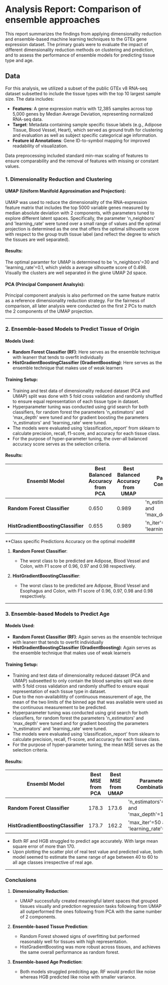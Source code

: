 # **Analysis Report: Comparison of ensemble approaches**
This report summarizes the findings from applying dimensionality reduction and ensemble-based machine learning techniques to the GTEx gene expression dataset. The primary goals were to evaluate the impact of different dimensionality reduction methods on clustering and prediction, and to assess the performance of ensemble models for predicting tissue type and age.

## **Data**

For this analysis, we utilized a subset of the public GTEx v8 RNA-seq dataset subsetted to include the tissue types with the top 10 largest sample size. The data includes:
- **Features**: A gene expression matrix with 12,385 samples across top 5,000 genes by Median Average Deviation, representing normalized RNA-seq data.
- **Target**: Metadata containing sample specific tissue labels (e.g., Adipose Tissue, Blood Vessel, Heart), which served as ground truth for clustering and evaluation as well as subject specific categorical age information.
- **Feature id Annotations**: Gene ID-to-symbol mapping for improved readability of visualization.

Data preprocessing included standard min-max scaling of features to ensure comparability and the removal of features with missing or constant values.

### 1. Dimensionality Reduction and Clustering

#### **UMAP (Uniform Manifold Approximation and Projection)**: 

UMAP was used to reduce the dimensionality of the RNA-expression feature matrix that includes the top 5000 variable genes measured by median absolute deviation with 2 components, with parameters tuned to explore different latent spaces. 
Specifically, the parameter 'n\_neighbors' and 'learning\_rate' were tuned over a small range of values and the optimal projection is determined as the one that offers the optimal silhouette score with respect to the group truth tissue label (and reflect the degree to which the tissues are well separated). 

#### Results:
The optimal paramter for UMAP is determined to be 'n\_neighbors'=30 and 'learning\_rate'=0.1, which yields a average silhouette score of 0.498. Visually the clusters are well separated in the givne UMAP 2d space. 

#### **PCA (Principal Component Analsyis)**:
 Principal component analysis is also performed on the same feature matrix as a reference dimensionality reduction strategy. For the fairness of comparison, all later analysis were conducted on the first 2 PCs to match the 2 components of the UMAP projection. 

---

### 2. Ensemble-based Models to Predict Tissue of Origin

#### Models Used:
- **Random Forest Classifier (RF)**: Here serves as the ensemble technique with leanerr that tends to overfit individually 
- **HistGradientBoostingClassifier (GradientBoosting)**: Here serves as the ensemble technique that makes use of weak learners

#### Training Setup:
- Training and test data of dimensionality reduced dataset (PCA and UMAP) split was done with 5 fold cross validation and randomly shuffled to ensure equal representation of each tissue type in dataset. 
- Hyperparameter tuning was conducted using grid search for both classifiers, for random forest the parameters 'n\_estimators' and 'max\_depth' were tuned and for gradient boosting the parameters 'n\_estimators' and 'learning\_rate' were tuned.
- The models were evaluated using ‘classification\_report’ from sklearn to calculate precision, recall, f1-score, and accuracy for each tissue class.
- For the purpose of hyper-parameter tuning, the over-all balanced accuracy score serves as the selection criteria. 

#### Results:

| Ensembl Model | Best Balanced Accuracy from PCA | Best Balanced Accuracy from UMAP | Parameter Combination |
|----------|----------|----------|----------|
| **Random Forest Classifier**    | 0.650  | 0.989  | 'n\_estimators'=100 and 'max\_depth'=20 |
| **HistGradientBoostingClassifier**    | 0.655 | 0.989 | 'n\_iter'=50 and 'learning\_rate'=0.05 |


**Class specific Predictions Accuracy on the optimal model##
1. **Random Forest Classifier**:
   - The worst class to be predicted are Adipose, Blood Vessel and Colon, with F1 score of 0.96, 0.97 and 0.98 respectively.

2. **HistGradientBoostingClassifier**:
   - The worst class to be predicted are Adipose, Blood Vessel and Esophagus and Colon, with F1 score of 0.96, 0.97, 0.98 and 0.98 respectively.

---

### 3. Ensemble-based Models to Predict Age

#### Models Used:
- **Random Forest Classifier (RF)**: Again serves as the ensemble technique with leanerr that tends to overfit individually 
- **HistGradientBoostingClassifier (GradientBoosting)**: Again serves as the ensemble technique that makes use of weak learners

#### Training Setup:
- Training and test data of dimensionality reduced dataset (PCA and UMAP) subseetted to only contain the blood samples split was done with 5 fold cross validation and randomly shuffled to ensure equal representation of each tissue type in dataset. 
- Due to the non-availablitity of continuous measurement of age, the mean of the two limits of the binned age that was available were used as the continuous measurement to be predicted. 
- Hyperparameter tuning was conducted using grid search for both classifiers, for random forest the parameters 'n\_estimators' and 'max\_depth' were tuned and for gradient boosting the parameters 'n\_estimators' and 'learning\_rate' were tuned.
- The models were evaluated using ‘classification\_report’ from sklearn to calculate precision, recall, f1-score, and accuracy for each tissue class.
- For the purpose of hyper-parameter tuning, the mean MSE serves as the selection criteria. 

#### Results:

| Ensembl Model | Best MSE from PCA | Best MSE from UMAP | Parameter Combination |
|----------|----------|----------|----------|
| **Random Forest Classifier**    | 178.3  | 173.6  | 'n\_estimators'=200 and 'max\_depth'=10 |
| **HistGradientBoostingClassifier**    | 173.7 | 162.2 | 'max\_iter'=50 and 'learning\_rate'=0.05 |

- Both RF and HGB struggled to predict age accurately. With large mean square error of more than 170. 
- Upon plotting the scatter plot of real test value and predicted value, both model seemed to estimate the same range of age between 40 to 60 to all age classes irrespective of real age. 

---

### Conclusions
1. **Dimensionality Reduction**:
   - UMAP successfully created meaningful latent spaces that grouped tissues visually and predction regression tasks following from UMAP all outperformed the ones following from PCA with the same number of 2 components. 

2. **Ensemble-based Tissue Prediction**:
   - Random Forest showed signs of overfitting but performed reasonably well for tissues with high representation.
   - HistGradientBoosting was more robust across tissues, and achieves the same overall performance as random forest. 

3. **Ensemble-based Age Prediction**:
   - Both models struggled predciting age. RF would predict like noise whereas HGB predicted like noise with smaller variance. 